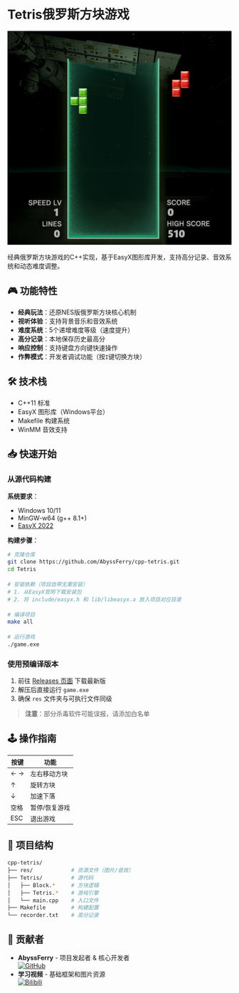 # Tetris俄罗斯方块游戏

![alt text](res/screenshot.png)

经典俄罗斯方块游戏的C++实现，基于EasyX图形库开发，支持高分记录、音效系统和动态难度调整。

## 🎮 功能特性

- ​**​经典玩法​**​：还原NES版俄罗斯方块核心机制
- ​**​视听体验​**​：支持背景音乐和音效系统
- ​**​难度系统​**​：5个递增难度等级（速度提升）
- ​**​高分记录​**​：本地保存历史最高分
- ​**​响应控制​**​：支持键盘方向键快速操作
- ​**​作弊模式​**​：开发者调试功能（按`I`键切换方块）

## 🛠️ 技术栈

- C++11 标准
- EasyX 图形库（Windows平台）
- Makefile 构建系统
- WinMM 音效支持

## 📥 快速开始

### 从源代码构建

​**​系统要求​**​：
- Windows 10/11
- MinGW-w64 (g++ 8.1+)
- [EasyX 2022](https://easyx.cn)

​**​构建步骤​**​：
```bash
# 克隆仓库
git clone https://github.com/AbyssFerry/cpp-tetris.git
cd Tetris

# 安装依赖（项目自带无需安装）
# 1. 从EasyX官网下载安装包
# 2. 将 include/easyx.h 和 lib/libeasyx.a 放入项目对应目录

# 编译项目
make all

# 运行游戏
./game.exe
```

### 使用预编译版本

1. 前往 [Releases 页面](https://github.com/AbyssFerry/Tetris/releases) 下载最新版
2. 解压后直接运行 `game.exe`
3. 确保 `res` 文件夹与可执行文件同级

> ​**​注意​**​：部分杀毒软件可能误报，请添加白名单

## 🕹️ 操作指南

| 按键       | 功能                |
|------------|--------------------|
| ← →        | 左右移动方块        |
| ↑          | 旋转方块            |
| ↓          | 加速下落            |
| 空格       | 暂停/恢复游戏       |
| ESC        | 退出游戏            |

## 📁 项目结构

```bash
cpp-tetris/
├── res/            # 资源文件（图片/音效）
├── Tetris/         # 源代码
│   ├── Block.*     # 方块逻辑
│   ├── Tetris.*    # 游戏引擎
│   └── main.cpp    # 入口文件
├── Makefile        # 构建配置
└── recorder.txt    # 高分记录
```

## 👥 贡献者

- ​**​AbyssFerry​**​ - 项目发起者 & 核心开发者  
  [![GitHub](https://img.shields.io/badge/GitHub-@AbyssFerry-blue)](https://github.com/AbyssFerry)
- **学习视频** - 基础框架和图片资源  
  [![Bilibili](https://img.shields.io/badge/Bilibili-经典俄罗斯方块游戏-orange)](https://www.bilibili.com/video/BV1ia411K7AE/?share_source=copy_web&vd_source=dafdbe9349f351eda94a4049eec75e25)
